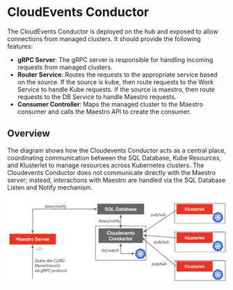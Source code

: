 # CloudEvents Conductor
The CloudEvents Conductor is deployed on the hub and exposed to allow connections from managed clusters. It should provide the following features:
- **gRPC Server**: The gRPC server is responsible for handling incoming requests from managed clusters.
- **Router Service**: Routes the requests to the appropriate service based on the source. If the source is kube, then route requests to the Work Service to handle Kube requests. If the source is maestro, then route requests to the DB Service to handle Maestro requests.
- **Consumer Controller**: Maps the managed cluster to the Maestro consumer and calls the Maestro API to create the consumer.

## Overview

The diagram shows how the Cloudevents Conductor acts as a central place, coordinating communication between the SQL Database, Kube Resources, and Klusterlet to manage resources across Kubernetes clusters. The Cloudevents Conductor does not communicate directly with the Maestro server; instead, interactions with Maestro are handled via the SQL Database Listen and Notify mechanism.

![Cloudevents Conductor](./overview.png)
